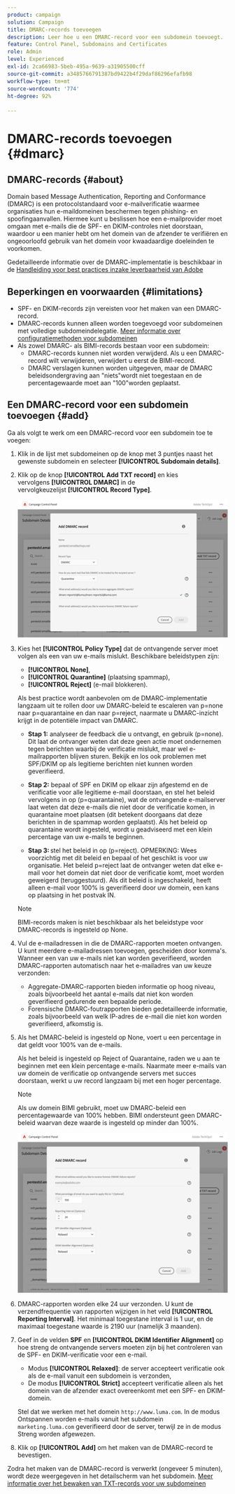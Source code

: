 ```yaml
---
product: campaign
solution: Campaign
title: DMARC-records toevoegen
description: Leer hoe u een DMARC-record voor een subdomein toevoegt.
feature: Control Panel, Subdomains and Certificates
role: Admin
level: Experienced
exl-id: 2ca66983-5beb-495a-9639-a31905500cff
source-git-commit: a3485766791387bd9422b4f29daf86296efafb98
workflow-type: tm+mt
source-wordcount: '774'
ht-degree: 92%

---
```


# DMARC-records toevoegen {#dmarc}

## DMARC-records {#about}

Domain based Message Authentication, Reporting and Conformance (DMARC) is een protocolstandaard voor e-mailverificatie waarmee organisaties hun e-maildomeinen beschermen tegen phishing- en spoofingaanvallen. Hiermee kunt u beslissen hoe een e-mailprovider moet omgaan met e-mails die de SPF- en DKIM-controles niet doorstaan, waardoor u een manier hebt om het domein van de afzender te verifiëren en ongeoorloofd gebruik van het domein voor kwaadaardige doeleinden te voorkomen.

Gedetailleerde informatie over de DMARC-implementatie is beschikbaar in de [Handleiding voor best practices inzake leverbaarheid van Adobe](https://experienceleague.adobe.com/docs/deliverability-learn/deliverability-best-practice-guide/additional-resources/technotes/implement-dmarc.html?lang=nl)

## Beperkingen en voorwaarden {#limitations}

* SPF- en DKIM-records zijn vereisten voor het maken van een DMARC-record.
* DMARC-records kunnen alleen worden toegevoegd voor subdomeinen met volledige subdomeindelegatie. [Meer informatie over configuratiemethoden voor subdomeinen](subdomains-branding.md#subdomain-delegation-methods)
* Als zowel DMARC- als BIMI-records bestaan voor een subdomein:
   * DMARC-records kunnen niet worden verwijderd. Als u een DMARC-record wilt verwijderen, verwijdert u eerst de BIMI-record.
   * DMARC verslagen kunnen worden uitgegeven, maar de DMARC beleidsondergraving aan &quot;niets&quot;wordt niet toegestaan en de percentagewaarde moet aan &quot;100&quot;worden geplaatst.

## Een DMARC-record voor een subdomein toevoegen {#add}

Ga als volgt te werk om een DMARC-record voor een subdomein toe te voegen:

1. Klik in de lijst met subdomeinen op de knop met 3 puntjes naast het gewenste subdomein en selecteer **[!UICONTROL Subdomain details]**.

1. Klik op de knop **[!UICONTROL Add TXT record]** en kies vervolgens **[!UICONTROL DMARC]** in de vervolgkeuzelijst **[!UICONTROL Record Type]**.

   ![](assets/dmarc-add.png)

1. Kies het **[!UICONTROL Policy Type]** dat de ontvangende server moet volgen als een van uw e-mails mislukt. Beschikbare beleidstypen zijn:

   * **[!UICONTROL None]**,
   * **[!UICONTROL Quarantine]** (plaatsing spammap),
   * **[!UICONTROL Reject]** (e-mail blokkeren).

   Als best practice wordt aanbevolen om de DMARC-implementatie langzaam uit te rollen door uw DMARC-beleid te escaleren van p=none naar p=quarantaine en dan naar p=reject, naarmate u DMARC-inzicht krijgt in de potentiële impact van DMARC.

   * **Stap 1:** analyseer de feedback die u ontvangt, en gebruik (p=none). Dit laat de ontvanger weten dat deze geen actie moet ondernemen tegen berichten waarbij de verificatie mislukt, maar wel e-mailrapporten blijven sturen. Bekijk en los ook problemen met SPF/DKIM op als legitieme berichten niet kunnen worden geverifieerd.

   * **Stap 2:** bepaal of SPF en DKIM op elkaar zijn afgestemd en de verificatie voor alle legitieme e-mail doorstaan, en stel het beleid vervolgens in op (p=quarantaine), wat de ontvangende e-mailserver laat weten dat deze e-mails die niet door de verificatie komen, in quarantaine moet plaatsen (dit betekent doorgaans dat deze berichten in de spammap worden geplaatst). Als het beleid op quarantaine wordt ingesteld, wordt u geadviseerd met een klein percentage van uw e-mails te beginnen.

   * **Stap 3:** stel het beleid in op (p=reject). OPMERKING: Wees voorzichtig met dit beleid en bepaal of het geschikt is voor uw organisatie. Het beleid p=reject laat de ontvanger weten dat elke e-mail voor het domein dat niet door de verificatie komt, moet worden geweigerd (teruggestuurd). Als dit beleid is ingeschakeld, heeft alleen e-mail voor 100% is geverifieerd door uw domein, een kans op plaatsing in het postvak IN.

   >[!NOTE]
   >
   > BIMI-records maken is niet beschikbaar als het beleidstype voor DMARC-records is ingesteld op None.

1. Vul de e-mailadressen in die de DMARC-rapporten moeten ontvangen. U kunt meerdere e-mailadressen toevoegen, gescheiden door komma&#39;s. Wanneer een van uw e-mails niet kan worden geverifieerd, worden DMARC-rapporten automatisch naar het e-mailadres van uw keuze verzonden:

   * Aggregate-DMARC-rapporten bieden informatie op hoog niveau, zoals bijvoorbeeld het aantal e-mails dat niet kon worden geverifieerd gedurende een bepaalde periode.
   * Forensische DMARC-foutrapporten bieden gedetailleerde informatie, zoals bijvoorbeeld van welk IP-adres de e-mail die niet kon worden geverifieerd, afkomstig is.

1. Als het DMARC-beleid is ingesteld op None, voert u een percentage in dat geldt voor 100% van de e-mails.

   Als het beleid is ingesteld op Reject of Quarantaine, raden we u aan te beginnen met een klein percentage e-mails. Naarmate meer e-mails van uw domein de verificatie op ontvangende servers met succes doorstaan, werkt u uw record langzaam bij met een hoger percentage.

   >[!NOTE]
   >
   >Als uw domein BIMI gebruikt, moet uw DMARC-beleid een percentagewaarde van 100% hebben. BIMI ondersteunt geen DMARC-beleid waarvan deze waarde is ingesteld op minder dan 100%.

   ![](assets/dmarc-add2.png)

1. DMARC-rapporten worden elke 24 uur verzonden. U kunt de verzendfrequentie van rapporten wijzigen in het veld **[!UICONTROL Reporting Interval]**. Het minimaal toegestane interval is 1 uur, en de maximaal toegestane waarde is 2190 uur (namelijk 3 maanden).

1. Geef in de velden **SPF** en **[!UICONTROL DKIM Identifier Alignment]** op hoe streng de ontvangende servers moeten zijn bij het controleren van de SPF- en DKIM-verificatie voor een e-mail.

   * Modus **[!UICONTROL Relaxed]**: de server accepteert verificatie ook als de e-mail vanuit een subdomein is verzonden,
   * De modus **[!UICONTROL Strict]** accepteert verificatie alleen als het domein van de afzender exact overeenkomt met een SPF- en DKIM-domein.

   Stel dat we werken met het domein `http://www.luma.com`. In de modus Ontspannen worden e-mails vanuit het subdomein `marketing.luma.com` geverifieerd door de server, terwijl ze in de modus Streng worden afgewezen.

1. Klik op **[!UICONTROL Add]** om het maken van de DMARC-record te bevestigen.

Zodra het maken van de DMARC-record is verwerkt (ongeveer 5 minuten), wordt deze weergegeven in het detailscherm van het subdomein. [Meer informatie over het bewaken van TXT-records voor uw subdomeinen](gs-txt-records.md#monitor)
